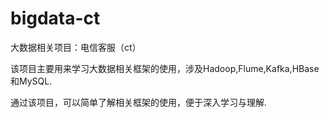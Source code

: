 # bigdata-ct
大数据相关项目：电信客服（ct）

该项目主要用来学习大数据相关框架的使用，涉及Hadoop,Flume,Kafka,HBase和MySQL.

通过该项目，可以简单了解相关框架的使用，便于深入学习与理解.
